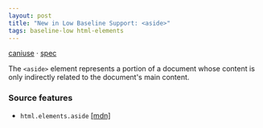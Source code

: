 ```yaml
---
layout: post
title: "New in Low Baseline Support: <aside>"
tags: baseline-low html-elements
---
```


[caniuse](https://caniuse.com/?search=aside) · [spec](https://html.spec.whatwg.org/multipage/sections.html#the-aside-element)

The `<aside>` element represents a portion of a document whose content is only indirectly related to the document's main content.

### Source features

- ``html.elements.aside`` [[mdn]](https://developer.mozilla.org/en-US/search?q=html.elements.aside)
